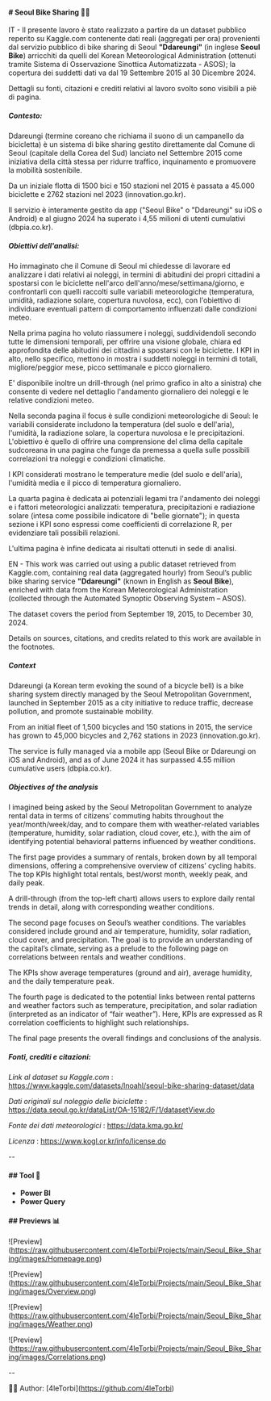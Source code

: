 #### \# Seoul Bike Sharing 🚴‍♂️



IT - Il presente lavoro è stato realizzato a partire da un dataset pubblico reperito su Kaggle.com contenente dati reali (aggregati per ora) provenienti dal servizio pubblico di bike sharing di Seoul **"Ddareungi"** (in inglese **Seoul Bike**) arricchiti da quelli del Korean Meteorological Administration (ottenuti tramite Sistema di Osservazione Sinottica Automatizzata - ASOS); la copertura dei suddetti dati va dal 19 Settembre 2015 al 30 Dicembre 2024.



Dettagli su fonti, citazioni e crediti relativi al lavoro svolto sono visibili a piè di pagina.



##### Contesto:

Ddareungi (termine coreano che richiama il suono di un campanello da bicicletta) è un sistema di bike sharing gestito direttamente dal Comune di Seoul (capitale della Corea del Sud) lanciato nel Settembre 2015 come iniziativa della città stessa per ridurre traffico, inquinamento e promuovere la mobilità sostenibile. 

Da un iniziale flotta di 1500 bici e 150 stazioni nel 2015 è passata a 45.000 biciclette e 2762 stazioni nel 2023 (innovation.go.kr).

Il servizio è interamente gestito da app ("Seoul Bike" o "Ddareungi" su iOS o Android) e al giugno 2024 ha superato i 4,55 milioni di utenti cumulativi (dbpia.co.kr).



##### Obiettivi dell'analisi:

Ho immaginato che il Comune di Seoul mi chiedesse di lavorare ed analizzare i dati relativi ai noleggi, in termini di abitudini dei propri cittadini a spostarsi con le biciclette nell'arco dell'anno/mese/settimana/giorno, e confrontarli con quelli raccolti sulle variabili meteorologiche (temperatura, umidità, radiazione solare, copertura nuvolosa, ecc), con l'obiettivo di individuare eventuali pattern di comportamento influenzati dalle condizioni meteo. 

Nella prima pagina ho voluto riassumere i noleggi, suddividendoli secondo tutte le dimensioni temporali, per offrire una visione globale, chiara ed approfondita delle abitudini dei cittadini a spostarsi con le biciclette. I KPI in alto, nello specifico, mettono in mostra i suddetti noleggi in termini di totali, migliore/peggior mese, picco settimanale e picco giornaliero. 

E' disponibile inoltre un drill-through (nel primo grafico in alto a sinistra) che consente di vedere nel dettaglio l'andamento giornaliero dei noleggi e le relative condizioni meteo.

Nella seconda pagina il focus è sulle condizioni meteorologiche di Seoul: le variabili considerate includono la temperatura (del suolo e dell'aria), l'umidità, la radiazione solare, la copertura nuvolosa e le precipitazioni. L'obiettivo è quello di offrire una comprensione del clima della capitale sudcoreana in una pagina che funge da premessa a quella sulle possibili correlazioni tra noleggi e condizioni climatiche.

I KPI considerati mostrano le temperature medie (del suolo e dell'aria), l'umidità media e il picco di temperatura giornaliero.

La quarta pagina è dedicata ai potenziali legami tra l'andamento dei noleggi e i fattori meteorologici analizzati: temperatura, precipitazioni e radiazione solare (intesa come possibile indicatore di "belle giornate"); in questa sezione i KPI sono espressi come coefficienti di correlazione R, per evidenziare tali possibili relazioni. 

L'ultima pagina è infine dedicata ai risultati ottenuti in sede di analisi.



EN - This work was carried out using a public dataset retrieved from Kaggle.com, containing real data (aggregated hourly) from Seoul’s public bike sharing service **"Ddareungi"** (known in English as **Seoul Bike**), enriched with data from the Korean Meteorological Administration (collected through the Automated Synoptic Observing System – ASOS).

The dataset covers the period from September 19, 2015, to December 30, 2024.



Details on sources, citations, and credits related to this work are available in the footnotes.



##### Context

Ddareungi (a Korean term evoking the sound of a bicycle bell) is a bike sharing system directly managed by the Seoul Metropolitan Government, launched in September 2015 as a city initiative to reduce traffic, decrease pollution, and promote sustainable mobility.

From an initial fleet of 1,500 bicycles and 150 stations in 2015, the service has grown to 45,000 bicycles and 2,762 stations in 2023 (innovation.go.kr).

The service is fully managed via a mobile app (Seoul Bike or Ddareungi on iOS and Android), and as of June 2024 it has surpassed 4.55 million cumulative users (dbpia.co.kr).



##### Objectives of the analysis

I imagined being asked by the Seoul Metropolitan Government to analyze rental data in terms of citizens’ commuting habits throughout the year/month/week/day, and to compare them with weather-related variables (temperature, humidity, solar radiation, cloud cover, etc.), with the aim of identifying potential behavioral patterns influenced by weather conditions.



The first page provides a summary of rentals, broken down by all temporal dimensions, offering a comprehensive overview of citizens’ cycling habits. The top KPIs highlight total rentals, best/worst month, weekly peak, and daily peak.

A drill-through (from the top-left chart) allows users to explore daily rental trends in detail, along with corresponding weather conditions.



The second page focuses on Seoul’s weather conditions. The variables considered include ground and air temperature, humidity, solar radiation, cloud cover, and precipitation. The goal is to provide an understanding of the capital’s climate, serving as a prelude to the following page on correlations between rentals and weather conditions.

The KPIs show average temperatures (ground and air), average humidity, and the daily temperature peak.



The fourth page is dedicated to the potential links between rental patterns and weather factors such as temperature, precipitation, and solar radiation (interpreted as an indicator of “fair weather”). Here, KPIs are expressed as R correlation coefficients to highlight such relationships.



The final page presents the overall findings and conclusions of the analysis.



##### Fonti, crediti e citazioni:



*Link al dataset su Kaggle.com* : https://www.kaggle.com/datasets/lnoahl/seoul-bike-sharing-dataset/data



*Dati originali sul noleggio delle biciclette* : https://data.seoul.go.kr/dataList/OA-15182/F/1/datasetView.do



*Fonte dei dati meteorologici* : https://data.kma.go.kr/



*Licenza* : https://www.kogl.or.kr/info/license.do



--



#### \## Tool  🔧 



* **Power BI**
* **Power Query**





#### \## Previews 📊 



!\[Preview](https://raw.githubusercontent.com/4leTorbi/Projects/main/Seoul_Bike_Sharing/images/Homepage.png)



!\[Preview](https://raw.githubusercontent.com/4leTorbi/Projects/main/Seoul_Bike_Sharing/images/Overview.png)



!\[Preview](https://raw.githubusercontent.com/4leTorbi/Projects/main/Seoul_Bike_Sharing/images/Weather.png)



!\[Preview](https://raw.githubusercontent.com/4leTorbi/Projects/main/Seoul_Bike_Sharing/images/Correlations.png)



--



👨‍💻 Author: \[4leTorbi](https://github.com/4leTorbi)





